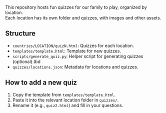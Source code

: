 This repository hosts fun quizzes for our family to play, organized by location.  
Each location has its own folder and quizzes, with images and other assets.

## Structure

- `countries/LOCATION/quizN.html`: Quizzes for each location.
- `templates/template.html`: Template for new quizzes.
- `scripts/generate_quiz.py`: Helper script for generating quizzes (optional).tbd
- `quizzes/locations.json`: Metadata for locations and quizzes.

## How to add a new quiz

1. Copy the template from `templates/template.html`.
2. Paste it into the relevant location folder in `quizzes/`.
3. Rename it (e.g., `quiz2.html`) and fill in your questions.